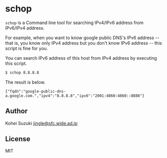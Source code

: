 # schop

`schop` is a Command line tool for searching IPv4/IPv6 address from IPv6/IPv4 address.

For example, when you want to know google public DNS's IPv6 address -- that is, you know only IPv4 address but you don't know IPv6 address -- this script is fine for you.

You can search IPv6 address of this host from IPv4 address by executing this script.

```bash
$ schop 8.8.8.8
```

The result is below.

```
{"fqdn":"google-public-dns-a.google.com.","ipv4":"8.8.8.8","ipv6":"2001:4860:4860::8888"}
```

## Author
Kohei Suzuki <jingle@sfc.wide.ad.jp>

## License
MIT
